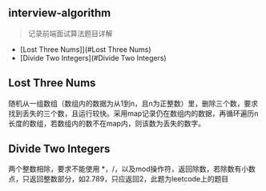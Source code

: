 
## interview-algorithm
> 记录前端面试算法题目详解

* [Lost Three Nums]](#Lost Three Nums)
* [Divide Two Integers](#Divide Two Integers)


## Lost Three Nums
随机从一组数组（数组内的数据为从1到n，且n为正整数）里，删除三个数，要求找到丢失的三个数，且运行较快。采用map记录仍在数组内的数据，再循环遍历n长度的数组，若数组内的数不在map内，则该数为丢失的数字。

## Divide Two Integers
两个整数相除，要求不能使用 *，/，以及mod操作符，返回除数，若除数有小数点，只返回整数部分，如2.789，只应返回2，此题为leetcode上的题目